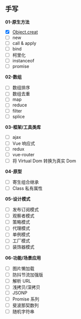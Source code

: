 ## 手写
**01-原生方法**
- [x] [Object.creat](http://itsudo.cn)
- [ ] new
- [ ] call & apply
- [ ] bind
- [ ] 柯里化
- [ ] instanceof
- [ ] promise

**02-数组**
- [ ] 数组排序
- [ ] 数组去重
- [ ] map
- [ ] reduce
- [ ] filter
- [ ] splice

**03-框架/工具类库**
- [ ] ajax
- [ ] Vue 响应式
- [ ] redux
- [ ] vue-router
- [ ] 将 Virtual Dom 转换为真实 Dom

**04-原型**
- [ ] 寄生组合继承
- [ ] Class 私有属性

**05-设计模式**
- [ ] 发布订阅模式
- [ ] 观察者模式
- [ ] 策略模式
- [ ] 代理模式
- [ ] 单例模式
- [ ] 工厂模式
- [ ] 装饰器模式

**06-功能/场景应用**
- [ ] 图片懒加载
- [ ] 防抖节流加强版
- [ ] 解析 URL
- [ ] 浅拷贝/深拷贝
- [ ] JSONP
- [ ] Promise 系列
- [ ] 斐波那契数列
- [ ] 随机字符串